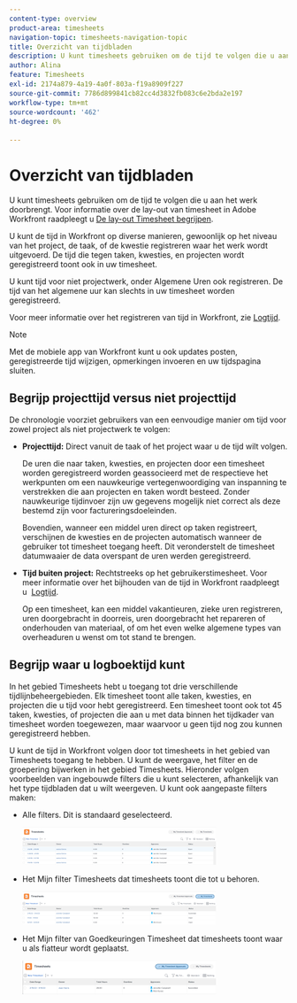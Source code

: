```yaml
---
content-type: overview
product-area: timesheets
navigation-topic: timesheets-navigation-topic
title: Overzicht van tijdbladen
description: U kunt timesheets gebruiken om de tijd te volgen die u aan het werk doorbrengt. Voor informatie over de lay-out van timesheet in Adobe Workfront, zie de lay-out van de Chronologie begrijpen.
author: Alina
feature: Timesheets
exl-id: 2174a879-4a19-4a0f-803a-f19a8909f227
source-git-commit: 7786d899841cb82cc4d3832fb083c6e2bda2e197
workflow-type: tm+mt
source-wordcount: '462'
ht-degree: 0%

---
```


# Overzicht van tijdbladen

U kunt timesheets gebruiken om de tijd te volgen die u aan het werk doorbrengt. Voor informatie over de lay-out van timesheet in Adobe Workfront raadpleegt u [De lay-out Timesheet begrijpen](../../timesheets/timesheets/timesheet-layout.md).

U kunt de tijd in Workfront op diverse manieren, gewoonlijk op het niveau van het project, de taak, of de kwestie registreren waar het werk wordt uitgevoerd. De tijd die tegen taken, kwesties, en projecten wordt geregistreerd toont ook in uw timesheet.

U kunt tijd voor niet projectwerk, onder Algemene Uren ook registreren. De tijd van het algemene uur kan slechts in uw timesheet worden geregistreerd.

Voor meer informatie over het registreren van tijd in Workfront, zie [Logtijd](../../timesheets/create-and-manage-timesheets/log-time.md).

>[!NOTE]
>
>Met de mobiele app van Workfront kunt u ook updates posten, geregistreerde tijd wijzigen, opmerkingen invoeren en uw tijdspagina sluiten.

## Begrijp projecttijd versus niet projecttijd

De chronologie voorziet gebruikers van een eenvoudige manier om tijd voor zowel project als niet projectwerk te volgen:

* **Projecttijd:** Direct vanuit de taak of het project waar u de tijd wilt volgen.

   De uren die naar taken, kwesties, en projecten door een timesheet worden geregistreerd worden geassocieerd met de respectieve het werkpunten om een nauwkeurige vertegenwoordiging van inspanning te verstrekken die aan projecten en taken wordt besteed. Zonder nauwkeurige tijdinvoer zijn uw gegevens mogelijk niet correct als deze bestemd zijn voor factureringsdoeleinden.

   Bovendien, wanneer een middel uren direct op taken registreert, verschijnen de kwesties en de projecten automatisch wanneer de gebruiker tot timesheet toegang heeft. Dit veronderstelt de timesheet datumwaaier de data overspant de uren werden geregistreerd.

* **Tijd buiten project:** Rechtstreeks op het gebruikerstimesheet. Voor meer informatie over het bijhouden van de tijd in Workfront raadpleegt u  [Logtijd](../../timesheets/create-and-manage-timesheets/log-time.md).

   Op een timesheet, kan een middel vakantieuren, zieke uren registreren, uren doorgebracht in doorreis, uren doorgebracht het repareren of onderhouden van materiaal, of om het even welke algemene types van overheaduren u wenst om tot stand te brengen.

## Begrijp waar u logboektijd kunt

In het gebied Timesheets hebt u toegang tot drie verschillende tijdlijnbeheergebieden. Elk timesheet toont alle taken, kwesties, en projecten die u tijd voor hebt geregistreerd. Een timesheet toont ook tot 45 taken, kwesties, of projecten die aan u met data binnen het tijdkader van timesheet worden toegewezen, maar waarvoor u geen tijd nog zou kunnen geregistreerd hebben.

U kunt de tijd in Workfront volgen door tot timesheets in het gebied van Timesheets toegang te hebben. U kunt de weergave, het filter en de groepering bijwerken in het gebied Timesheets. Hieronder volgen voorbeelden van ingebouwde filters die u kunt selecteren, afhankelijk van het type tijdbladen dat u wilt weergeven. U kunt ook aangepaste filters maken:

* Alle filters. Dit is standaard geselecteerd.

   ![](assets/all-timesheets-list-nwe-350x68.png)

* Het Mijn filter Timesheets dat timesheets toont die tot u behoren.

   ![](assets/my-timesheets-list-various-statuses-nwe-350x60.png)

* Het Mijn filter van Goedkeuringen Timesheet dat timesheets toont waar u als fiatteur wordt geplaatst.

   ![](assets/timesheets-i-approve-list-with0filters-new-nwe-350x61.png)
